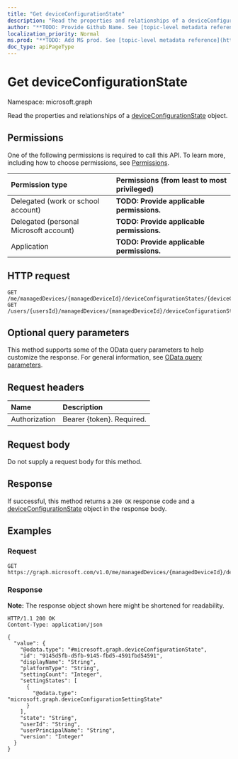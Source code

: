 ```yaml
---
title: "Get deviceConfigurationState"
description: "Read the properties and relationships of a deviceConfigurationState object."
author: "**TODO: Provide Github Name. See [topic-level metadata reference](https://msgo.azurewebsites.net/add/document/guidelines/metadata.html#topic-level-metadata)**"
localization_priority: Normal
ms.prod: "**TODO: Add MS prod. See [topic-level metadata reference](https://msgo.azurewebsites.net/add/document/guidelines/metadata.html#topic-level-metadata)**"
doc_type: apiPageType
---
```


# Get deviceConfigurationState
Namespace: microsoft.graph



Read the properties and relationships of a [deviceConfigurationState](../resources/deviceconfigurationstate.md) object.

## Permissions
One of the following permissions is required to call this API. To learn more, including how to choose permissions, see [Permissions](/graph/permissions-reference).

|Permission type|Permissions (from least to most privileged)|
|:---|:---|
|Delegated (work or school account)|**TODO: Provide applicable permissions.**|
|Delegated (personal Microsoft account)|**TODO: Provide applicable permissions.**|
|Application|**TODO: Provide applicable permissions.**|

## HTTP request

<!-- {
  "blockType": "ignored"
}
-->
``` http
GET /me/managedDevices/{managedDeviceId}/deviceConfigurationStates/{deviceConfigurationStateId}
GET /users/{usersId}/managedDevices/{managedDeviceId}/deviceConfigurationStates/{deviceConfigurationStateId}
```

## Optional query parameters
This method supports some of the OData query parameters to help customize the response. For general information, see [OData query parameters](/graph/query-parameters).

## Request headers
|Name|Description|
|:---|:---|
|Authorization|Bearer {token}. Required.|

## Request body
Do not supply a request body for this method.

## Response

If successful, this method returns a `200 OK` response code and a [deviceConfigurationState](../resources/deviceconfigurationstate.md) object in the response body.

## Examples

### Request
<!-- {
  "blockType": "request",
  "name": "get_deviceconfigurationstate"
}
-->
``` http
GET https://graph.microsoft.com/v1.0/me/managedDevices/{managedDeviceId}/deviceConfigurationStates/{deviceConfigurationStateId}
```


### Response
**Note:** The response object shown here might be shortened for readability.
<!-- {
  "blockType": "response",
  "truncated": true,
  "@odata.type": "microsoft.graph.deviceConfigurationState"
}
-->
``` http
HTTP/1.1 200 OK
Content-Type: application/json

{
  "value": {
    "@odata.type": "#microsoft.graph.deviceConfigurationState",
    "id": "9145d5fb-d5fb-9145-fbd5-4591fbd54591",
    "displayName": "String",
    "platformType": "String",
    "settingCount": "Integer",
    "settingStates": [
      {
        "@odata.type": "microsoft.graph.deviceConfigurationSettingState"
      }
    ],
    "state": "String",
    "userId": "String",
    "userPrincipalName": "String",
    "version": "Integer"
  }
}
```


